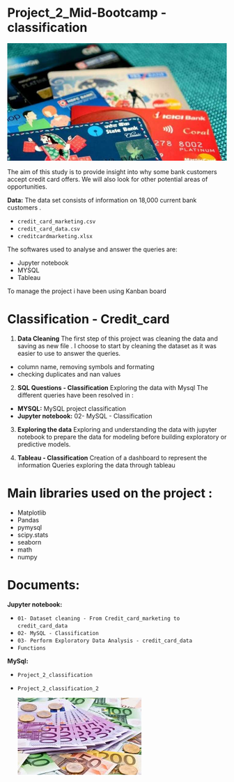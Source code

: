 # Project_2_Mid-Bootcamp - classification

![credit-card](credit-card.jpg)


The aim of this study is to provide insight into why some bank customers accept credit card offers. 
We will also look for other potential areas of opportunities.


**Data:** The data set consists of information on 18,000 current bank customers .
- `credit_card_marketing.csv`
- `credit_card_data.csv`
- `creditcardmarketing.xlsx`



The softwares used to analyse and answer the queries are:
 - Jupyter notebook
 - MYSQL
 - Tableau 


To manage the project i have been using Kanban board







# Classification - Credit_card

01. **Data Cleaning**
   The first step of this project was cleaning the data and saving as new file .
   I choose to start by cleaning the dataset as it was easier to use to answer the queries.
   - column name, removing  symbols and formating
   - checking duplicates and nan values



02. **SQL Questions - Classification**
   Exploring the data with Mysql
   The different queries have been resolved in :
   - **MYSQL:** MySQL project classification
   - **Jupyter notebook:** 02- MySQL - Classification






03. **Exploring the data**
   Exploring and understanding the data with jupyter notebook to prepare the data for modeling before building exploratory or predictive models.




04. **Tableau - Classification**
   Creation of a dashboard to represent the information
   Queries exploring the data through tableau

 

# Main libraries used on the project  :
- Matplotlib
- Pandas
- pymysql
- scipy.stats
- seaborn
- math
- numpy
 



# Documents:
**Jupyter notebook:**
- `01- Dataset cleaning - From Credit_card_marketing to credit_card_data`
- `02- MySQL - Classification`
- `03- Perform Exploratory Data Analysis - credit_card_data`
- `Functions` 


**MySql:**
- `Project_2_classification`
- `Project_2_classification_2`

 


 
    ![euro](euros.jfif)
